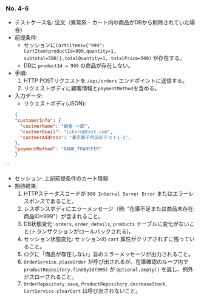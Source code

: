 
### No. 4-6

- テストケース名: 注文（異常系 - カート内の商品がDBから削除されていた場合）
- 前提条件:
  - セッションに`Cart(items={"999": CartItem(productId=999,quantity=1, subtotal=500)},totalQuantity=1, totalPrice=500)` が存在する。
  - DBに `productId = 999` の商品が存在しない。
- 手順:
  1. HTTP POSTリクエストを `/api/orders` エンドポイントに送信する。
  2. リクエストボディに顧客情報と`paymentMethod`を含める。
- 入力データ:
  - リクエストボディ(JSON): 
  ```json
  {
  "customerInfo": {
    "custmerName": "顧客 一郎",
    "custmerEmail": "ichiro@test.com",
    "custmerAddress": "東京都千代田区テスト1-1",
  },
  "paymentMethod": "BANK_TRANSFER"
  }
``
 - セッション: 上記前提条件のカート情報
- 期待結果:
  1. HTTPステータスコードが `500 Internal Server Error` またはエラーレスポンスであること。
  2. レスポンスボディにエラーメッセージ（例: "在庫不足または商品未存在: 商品ID=999"）が含まれること。
  3. DB状態変化: `orders`, `order_details`, `products` テーブルに変化がないこと(トランザクションがロールバックされる)。
  4. セッション状態変化: セッションの `cart` 属性がクリアされずに残っていること。
  5. ログに「商品が存在しない」旨のエラーメッセージが出力されること。
  6. `OrderService.placeOrder` が呼び出されるが、在庫確認のループ内で `productRepository.findById(999)` が `Optional.empty()` を返し、例外がスローされること。
  7. `OrderRepository.save`, `ProductRepository.decreaseStock`, `CartService.clearCart` は呼び出されないこと。